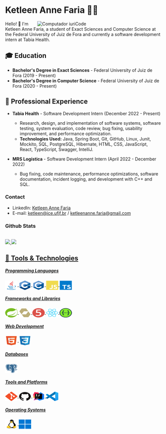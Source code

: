 # Ketleen Anne Faria 👩‍💻
<img src="https://raw.githubusercontent.com/MicaelliMedeiros/micaellimedeiros/master/image/computer-illustration.png" min-width="400px" max-width="400px" width="400px" align="right" alt="Computador iuriCode">

Hello! 👋 I'm Ketleen Anne Faria, a student of Exact Sciences and Computer Science at the Federal University of Juiz de Fora and currently a software development intern at Tabia Health.

## 🎓 Education

- **Bachelor's Degree in Exact Sciences** - Federal University of Juiz de Fora (2019 - Present)
- **Bachelor's Degree in Computer Science** - Federal University of Juiz de Fora (2020 - Present)

## 💼 Professional Experience

- **Tabia Health** - Software Development Intern (December 2022 - Present)
  - Research, design, and implementation of software systems, software testing, system evaluation, code review, bug fixing, usability improvement, and performance optimization.
  - **Technologies Used:** Java, Spring Boot, Git, GitHub, Linux, Junit, Mockito, SQL, PostgreSQL, Hibernate, HTML, CSS, JavaScript, React, TypeScript, Swagger, IntelliJ.

- **MRS Logística** - Software Development Intern (April 2022 - December 2022)
  - Bug fixing, code maintenance, performance optimizations, software documentation, incident logging, and development with C++ and SQL.

### Contact

- LinkedIn: [Ketleen Anne Faria](https://www.linkedin.com/in/ketleenannefaria/)
- E-mail: ketleen@ice.ufjf.br / ketleenanne.faria@gmail.com

### Github Stats

<br> 
 <div>
  <a href="https://github.com/KetleenAnne">
<img height="180em" src="https://github-readme-stats.vercel.app/api?username=KetleenAnne&show_icons=true&theme=dracula&include_all_commits=true&count_private=true"/>   
  <img height="180em" src="https://github-readme-stats.vercel.app/api/top-langs/?username=KetleenAnne&layout=compact&langs_count=7&theme=dracula"/>
</div>

## 🧰 Tools & Technologies

<div style="display: inline_block">
  <h5>Programming Languages</h5>
  <img align="center" alt="Java" height="30" width="40" src="https://github.com/devicons/devicon/blob/master/icons/java/java-original.svg">
  <img align="center" alt="Cplusplus" height="30" width="40" src="https://raw.githubusercontent.com/devicons/devicon/master/icons/cplusplus/cplusplus-original.svg">
  <img align="center" alt="C" height="30" width="40" src="https://github.com/devicons/devicon/blob/master/icons/c/c-original.svg">
  <img align="center" alt="JavaScript" height="30" width="40" src="https://github.com/devicons/devicon/blob/master/icons/javascript/javascript-plain.svg">
  <img align="center" alt="TypeScript" height="30" width="40" src="https://github.com/devicons/devicon/blob/master/icons/typescript/typescript-plain.svg">
</div>

<div style="display: inline_block">
 <h5>Frameworks and Libraries</h5>
  <img align="center" alt="Spring" height="30" width="40" src="https://github.com/devicons/devicon/blob/master/icons/spring/spring-original.svg">
  <img align="center" alt="Hibernate" height="30" width="40" src="https://github.com/devicons/devicon/blob/master/icons/hibernate/hibernate-plain.svg">
  <img align="center" alt="Junit" height="30" width="40" src="https://github.com/devicons/devicon/blob/master/icons/junit/junit-plain.svg">
  <img align="center" alt="React" height="30" width="40" src="https://github.com/devicons/devicon/blob/master/icons/react/react-original.svg">
  <img align="center" alt="Swagger" height="30" width="40" src="https://github.com/devicons/devicon/blob/master/icons/swagger/swagger-original.svg">
</div>

<div style="display: inline_block">
  <h5>Web Development</h5>
  <img align="center" alt="HTML" height="30" width="40" src="https://github.com/devicons/devicon/blob/master/icons/html5/html5-original.svg">
  <img align="center" alt="CSS" height="30" width="40" src="https://github.com/devicons/devicon/blob/master/icons/css3/css3-original.svg">
</div>

<div style="display: inline_block">
  <h5>Databases</h5>
  <img align="center" alt="SQL" height="30" width="40" src="https://github.com/devicons/devicon/blob/master/icons/postgresql/postgresql-plain.svg">
</div>

<div style="display: inline_block">
   <h5>Tools and Platforms</h5>
  <img align="center" alt="Git" height="30" width="40" src="https://github.com/devicons/devicon/blob/master/icons/git/git-original.svg">
  <img align="center" alt="GitHub" height="30" width="40" src="https://github.com/devicons/devicon/blob/master/icons/github/github-original.svg">
  <img align="center" alt="IntelliJ" height="30" width="40" src="https://github.com/devicons/devicon/blob/master/icons/intellij/intellij-original.svg">
  <img align="center" alt="VSCode" height="30" width="40" src="https://github.com/devicons/devicon/blob/master/icons/vscode/vscode-original.svg">
</div>

<div style="display: inline_block">
    <h5>Operating Systems</h5>
  <img align="center" alt="Linux" height="30" width="40" src="https://github.com/devicons/devicon/blob/master/icons/linux/linux-original.svg">
  <img align="center" alt="Windows" height="30" width="40" src="https://github.com/devicons/devicon/blob/master/icons/windows11/windows11-original.svg">
</div>
